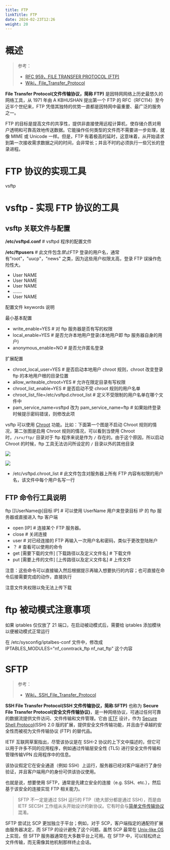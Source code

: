 ```yaml
---
title: FTP
linkTitle: FTP
date: 2024-02-23T12:26
weight: 20
---
```


# 概述

> 参考：
>
> - [RFC 959，FILE TRANSFER PROTOCOL (FTP)](https://datatracker.ietf.org/doc/html/rfc959)
> - [Wiki，File_Transfer_Protocol](https://en.wikipedia.org/wiki/File_Transfer_Protocol)

**File Transfer Protocol(文件传输协议，简称 FTP)** 是因特网网络上历史最悠久的网络工具，从 1971 年由 A KBHUSHAN 提出第一个 FTP 的 RFC（RFC114）至今近半个世纪来，FTP 凭借其独特的优势一直都是因特网中最重要、最广泛的服务之一。

FTP 的目标是提高文件的共享性，提供非直接使用远程计算机，使存储介质对用户透明和可靠高效地传送数据。它能操作任何类型的文件而不需要进一步处理，就像 MIME 或 Unicode 一样。但是，FTP 有着极高的延时，这意味着，从开始请求到第一次接收需求数据之间的时间，会非常长；并且不时的必须执行一些冗长的登录进程。

# FTP 协议的实现工具

vsftp

# vsftp - 实现 FTP 协议的工具

## vsftp 关联文件与配置

**/etc/vsftpd.conf** # vsftpd 程序的配置文件

**/etc/ftpusers** # 此文件包含*禁止*FTP 登录的用户名，通常有"root"，"uucp"，"news" 之类，因为这些用户权限太高，登录 FTP 误操作危险性大。

- User NAME
- User NAME
- User NAME
- .......
- User NAME

配置文件 keywords 说明

最小基本配置

- write_enable=YES # 对 ftp 服务器是否有写的权限
- local_enable=YES # 是否允许本地用户登录(本地用户即 ftp 服务器自身的用户)
- anonymous_enable=NO # 是否允许匿名登录

扩展配置

- chroot_local_user=YES # 是否启动本地用户 chroot 规则，chroot 改变登录 ftp 的本地用户根的目录位置
- allow_writeable_chroot=YES # 允许在限定目录有写权限
- chroot_list_enable=YES # 是否启动不受 chroot 规则的用户名单
- chroot_list_file=/etc/vsftpd.chroot_list # 定义不受限制的用户名单在哪个文件中
- pam_service_name=vsftpd 改为 pam_service_name=ftp # 如果始终登录时候提示密码错误，则修改此项

vsftp 可以使用 [Chroot](/docs/1.操作系统/Linux%20管理/Linux%20系统管理工具/Chroot.md) 功能。比如：下面第一个图是不启动 Chroot 规则的情况，第二张图是启用 Chroot 规则的情况，可以看到当使用 Chroot 时，`/srv/ftp/` 目录对于 ftp 程序来说是作为 `/` 存在的。由于这个原因，所以启动 Chroot 的时候，ftp 工具无法访问所设定的 `/` 目录以外的其他目录

![](https://notes-learning.oss-cn-beijing.aliyuncs.com/pvqe8m/1616165219993-ce6cd857-e9ba-4af0-b7fc-7d77cf547d84.jpeg)

![](https://notes-learning.oss-cn-beijing.aliyuncs.com/pvqe8m/1616165220004-51f8038e-598e-427a-9b04-8f1987475f04.jpeg)

- /etc/vsftpd.chroot_list # 此文件包含对服务器上所有 FTP 内容有权限的用户名，该文件中每个用户名写一行

## FTP 命令行工具说明

ftp \[\[UserName@]目标 IP] # 可以使用 UserName 用户来登录目标 IP 的 ftp 服务器或直接进入 ftp 客户端

- open \[IP] # 连接某个 FTP 服务器。
- close # 关闭连接
- user # 对已经连接的 FTP 再输入一次用户名和密码，类似于更改登陆账户
- ？ # 查看可以使用的命令
- get \[需要下载的文件] \[下载路径以及定义文件名] # 下载文件
- put \[需要上传的文件] \[上传路径以及定义文件名] # 上传文件

注意：这些命令可以直接输入然后根据提示再输入想要执行的内容；也可直接在命令后接需要完成的动作，直接执行

注意文件夹权限以免无法上传下载

# ftp 被动模式注意事项

如果 iptables 仅仅放了 21 端口，在启动被动模式后，需要给 iptables 添加模块以便被动模式正常运行

在 /etc/sysconfig/iptalbes-conf 文件中，修改成 IPTABLES_MODULES="nf_conntrack_ftp nf_nat_ftp" 这个内容

# SFTP

> 参考：
>
> - [Wiki，SSH_File_Transfer_Protocol](https://en.wikipedia.org/wiki/SSH_File_Transfer_Protocol)

**SSH File Transfer Protocol(SSH 文件传输协议，简称 SFTP)** 也称为 **Secure File Transfer Protocol(安全文件传输协议)**，是一种网络协议，可通过任何可靠的数据流提供文件访问、文件传输和文件管理。它由 [IETF](/docs/Standard/Internet/IETF.md) 设计，作为 [Secure Shell Protocol](/docs/4.数据通信/Protocol/Secure%20Shell%20Protocol.md)(SSH) 2.0 版的扩展，提供安全文件传输功能，并且由于卓越的安全性而被视为文件传输协议 (FTP) 的替代品。

IETF 互联网草案指出，尽管该协议是在 SSH-2 协议的上下文中描述的，但它可以用于许多不同的应用程序，例如通过传输层安全性 (TLS) 进行安全文件传输和管理传输VPN 应用程序中的信息。

该协议假定它在安全通道（例如 SSH）上运行，服务器已经对客户端进行了身份验证，并且客户端用户的身份可供该协议使用。

也就是说，想要使用 SFTP，通常是先建立安全的连接（e.g. SSH、etc.），然后基于该安全的连接实现 FTP 相关能力。

> SFTP 不一定是通过 SSH 运行的 FTP（绝大部分都是通过 SSH），而是由 IETF SECSH 工作组从头开始设计的新协议。它有时会与[简单文件传输协议](https://en.wikipedia.org/wiki/Simple_File_Transfer_Protocol)混淆。

SFTP 尝试比 SCP 更加独立于平台；例如，对于 SCP，客户端指定的通配符扩展由服务器决定，而 SFTP 的设计避免了这个问题。虽然 SCP 最常在 [Unix-like OS](/docs/1.操作系统/Operating%20system/Unix-like%20OS/Unix-like%20OS.md) 上实现，但 SFTP 服务器通常在大多数平台上可用。在 SFTP 中，可以轻松终止文件传输，而无需像其他机制那样终止会话。
